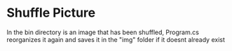 # Shuffle Picture

In the bin directory is an image that has been shuffled,
Program.cs reorganizes it again and saves it in the "img" folder if it doesnt already exist
